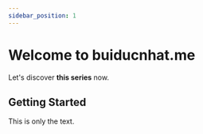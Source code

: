 ```yaml
---
sidebar_position: 1
---
```


# Welcome to buiducnhat.me

Let's discover **this series** now.

## Getting Started

This is only the text.
